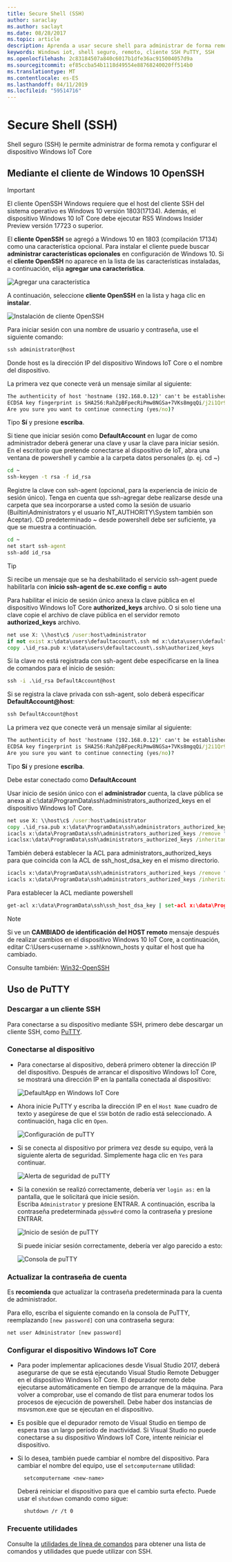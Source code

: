 ```yaml
---
title: Secure Shell (SSH)
author: saraclay
ms.author: saclayt
ms.date: 08/28/2017
ms.topic: article
description: Aprenda a usar secure shell para administrar de forma remota y configurar el dispositivo de IoT Core.
keywords: Windows iot, shell seguro, remoto, cliente SSH PuTTY, SSH
ms.openlocfilehash: 2c83184507a840c6017b1dfe36ac915004057d9a
ms.sourcegitcommit: ef85ccba54b1118d49554e88768240020ff514b0
ms.translationtype: MT
ms.contentlocale: es-ES
ms.lasthandoff: 04/11/2019
ms.locfileid: "59514716"
---
```

# <a name="secure-shell-ssh"></a>Secure Shell (SSH)
Shell seguro (SSH) le permite administrar de forma remota y configurar el dispositivo Windows IoT Core

## <a name="using-the-windows-10-openssh-client"></a>Mediante el cliente de Windows 10 OpenSSH
> [!IMPORTANT]
> El cliente OpenSSH Windows requiere que el host del cliente SSH del sistema operativo es Windows 10 versión 1803(17134). Además, el dispositivo Windows 10 IoT Core debe ejecutar RS5 Windows Insider Preview versión 17723 o superior.

El **cliente OpenSSH** se agregó a Windows 10 en 1803 (compilación 17134) como una característica opcional. Para instalar el cliente puede buscar **administrar características opcionales** en configuración de Windows 10. Si el **cliente OpenSSH** no aparece en la lista de las características instaladas, a continuación, elija **agregar una característica**.

![Agregar una característica](../media/SSH/add_a_feature.png)

A continuación, seleccione **cliente OpenSSH** en la lista y haga clic en **instalar**.

![Instalación de cliente OpenSSH](../media/SSH/optional_features.png)

Para iniciar sesión con una nombre de usuario y contraseña, use el siguiente comando:

```cmd
ssh administrator@host
```

Donde host es la dirección IP del dispositivo Windows IoT Core o el nombre del dispositivo.

La primera vez que conecte verá un mensaje similar al siguiente:

```cmd
The authenticity of host 'hostname (192.168.0.12)' can't be established.
ECDSA key fingerprint is SHA256:RahZpBFpecRiPmw8NGSa+7VKs8mgqQi/j2i1Qr9lUNU.
Are you sure you want to continue connecting (yes/no)?
```

Tipo **Sí** y presione **escriba**.

Si tiene que iniciar sesión como **DefaultAccount** en lugar de como administrador deberá generar una clave y usar la clave para iniciar sesión.  En el escritorio que pretende conectarse al dispositivo de IoT, abra una ventana de powershell y cambie a la carpeta datos personales (p. ej. cd ~)

```cmd
cd ~
ssh-keygen -t rsa -f id_rsa
```

Registre la clave con ssh-agent (opcional, para la experiencia de inicio de sesión único).  Tenga en cuenta que ssh-agregar debe realizarse desde una carpeta que sea incorporarse a usted como la sesión de usuario (Builtin\Administrators y el usuario NT_AUTHORITY\System también son Aceptar).  CD predeterminado ~ desde powershell debe ser suficiente, ya que se muestra a continuación.

```cmd
cd ~
net start ssh-agent
ssh-add id_rsa
```

> [!TIP]
> Si recibe un mensaje que se ha deshabilitado el servicio ssh-agent puede habilitarla con **inicio ssh-agent de sc.exe config = auto**

Para habilitar el inicio de sesión único anexa la clave pública en el dispositivo Windows IoT Core **authorized_keys** archivo.  O si solo tiene una clave copie el archivo de clave pública en el servidor remoto **authorized_keys** archivo.

```cmd
net use X: \\host\c$ /user:host\administrator
if not exist x:\data\users\defaultaccount\.ssh md x:\data\users\defaultaccount\.ssh
copy .\id_rsa.pub x:\data\users\defaultaccount\.ssh\authorized_keys
```

Si la clave no está registrada con ssh-agent debe especificarse en la línea de comandos para el inicio de sesión: 

```cmd
ssh -i .\id_rsa DefaultAccount@host
```

Si se registra la clave privada con ssh-agent, solo deberá especificar <strong>DefaultAccount@host</strong>:

```cmd
ssh DefaultAccount@host
```

La primera vez que conecte verá un mensaje similar al siguiente:

```cmd
The authenticity of host 'hostname (192.168.0.12)' can't be established.
ECDSA key fingerprint is SHA256:RahZpBFpecRiPmw8NGSa+7VKs8mgqQi/j2i1Qr9lUNU.
Are you sure you want to continue connecting (yes/no)?
```

Tipo **Sí** y presione **escriba**.

Debe estar conectado como **DefaultAccount**

Usar inicio de sesión único con el **administrador** cuenta, la clave pública se anexa al c:\data\ProgramData\ssh\administrators_authorized_keys en el dispositivo Windows IoT Core. 

```cmd
net use X: \\host\c$ /user:host\administrator
copy .\id_rsa.pub x:\data\ProgramData\ssh\administrators_authorized_keys
icacls x:\data\ProgramData\ssh\administrators_authorized_keys /remove "NT AUTHORITY\Authenticated Users"
icaclsx:\data\ProgramData\ssh\administrators_authorized_keys /inheritance:r
```

También deberá establecer la ACL para administrators_authorized_keys para que coincida con la ACL de ssh_host_dsa_key en el mismo directorio.

```cmd
icacls x:\data\ProgramData\ssh\administrators_authorized_keys /remove "NT AUTHORITY\Authenticated Users"
icacls x:\data\ProgramData\ssh\administrators_authorized_keys /inheritance:r
```

Para establecer la ACL mediante powershell

```cmd
get-acl x:\data\ProgramData\ssh\ssh_host_dsa_key | set-acl x:\data\ProgramData\ssh\administrators_authorized_keys
```

> [!NOTE]
> Si ve un **CAMBIADO de identificación del HOST remoto** mensaje después de realizar cambios en el dispositivo Windows 10 IoT Core, a continuación, editar C:\Users\<username >\.ssh\known_hosts y quitar el host que ha cambiado.

Consulte también: [Win32-OpenSSH](https://github.com/PowerShell/Win32-OpenSSH/wiki/ssh.exe-examples)

## <a name="using-putty"></a>Uso de PuTTY

### <a name="download-a-ssh-client"></a>Descargar a un cliente SSH
Para conectarse a su dispositivo mediante SSH, primero debe descargar un cliente SSH, como [PuTTY](http://the.earth.li/~sgtatham/putty/latest/x86/putty.exe).

### <a name="connect-to-your-device"></a>Conectarse al dispositivo
* Para conectarse al dispositivo, deberá primero obtener la dirección IP del dispositivo.  Después de arrancar el dispositivo Windows IoT Core, se mostrará una dirección IP en la pantalla conectada al dispositivo:

    ![DefaultApp en Windows IoT Core](../media/SSH/DefaultApp.png)

* Ahora inicie PuTTY y escriba la dirección IP en el `Host Name` cuadro de texto y asegúrese de que el `SSH` botón de radio está seleccionado.  A continuación, haga clic en `Open`.

    ![Configuración de puTTY](../media/SSH/putty_config.png)

* Si se conecta al dispositivo por primera vez desde su equipo, verá la siguiente alerta de seguridad.  Simplemente haga clic en `Yes` para continuar.

    ![Alerta de seguridad de puTTY](../media/SSH/putty_security_prompt.png)

* Si la conexión se realizó correctamente, debería ver `login as:` en la pantalla, que le solicitará que inicie sesión.  
    Escriba `Administrator` y presione ENTRAR.  A continuación, escriba la contraseña predeterminada `p@ssw0rd` como la contraseña y presione ENTRAR.

    ![Inicio de sesión de puTTY](../media/SSH/putty_login.png)

    Si puede iniciar sesión correctamente, debería ver algo parecido a esto:

    ![Consola de puTTY](../media/ssh/putty_console.png)

### <a name="update-account-password"></a>Actualizar la contraseña de cuenta

Es **recomienda** que actualizar la contraseña predeterminada para la cuenta de administrador.

Para ello, escriba el siguiente comando en la consola de PuTTY, reemplazando `[new password]` con una contraseña segura:
    
    net user Administrator [new password]
    
### <a name="configure-your-windows-iot-core-device"></a>Configurar el dispositivo Windows IoT Core
* Para poder implementar aplicaciones desde Visual Studio 2017, deberá asegurarse de que se está ejecutando Visual Studio Remote Debugger en el dispositivo Windows IoT Core. El depurador remoto debe ejecutarse automáticamente en tiempo de arranque de la máquina. Para volver a comprobar, use el comando de tlist para enumerar todos los procesos de ejecución de powershell. Debe haber dos instancias de msvsmon.exe que se ejecutan en el dispositivo.

* Es posible que el depurador remoto de Visual Studio en tiempo de espera tras un largo período de inactividad. Si Visual Studio no puede conectarse a su dispositivo Windows IoT Core, intente reiniciar el dispositivo.

* Si lo desea, también puede cambiar el nombre del dispositivo. Para cambiar el nombre del equipo, use el `setcomputername` utilidad:

        setcomputername <new-name>

    Deberá reiniciar el dispositivo para que el cambio surta efecto. Puede usar el `shutdown` comando como sigue:

        shutdown /r /t 0
        
### <a name="commonly-used-utilities"></a>Frecuente utilidades

Consulte la [utilidades de línea de comandos](../manage-your-device/CommandLineUtils.md) para obtener una lista de comandos y utilidades que puede utilizar con SSH.
